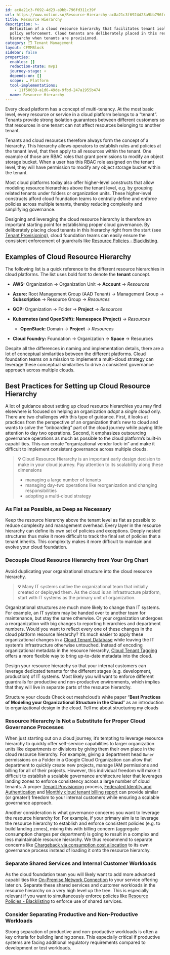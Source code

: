```yaml
---
id: ac8a21c3-f692-4d23-a9bb-796fd311c39f
url: https://www.notion.so/Resource-Hierarchy-ac8a21c3f6924d23a9bb796fd311c39f
title: Resource Hierarchy
description: >-
  Definition of a cloud resource hierarchy that facilitates tenant isolation and
  policy enforcement. Cloud tenants are deliberately placed in this resource
  hierarchy when tenants are provisioned.
category: 🗂 Tenant Management
layout: CFMMBlock
sidebar: false
properties:
  enables: []
  redaction-state: mvp1
  journey-stage: ⭐️
  depends-on: []
  scope: ☁️ Platform
  tool-implementations:
    - 11f50039-a1d6-49de-9fbd-247a1955b474
  name: Resource Hierarchy
---
```


Every cloud platform has a concept of multi-tenancy. At the most basic level, every resource or service in a cloud platform belongs to a “tenant”.  Tenants provide strong isolation guarantees between different customers so that resources in one tenant can not affect resources belonging to another tenant.

Tenants and cloud resources therefore always form the concept of a hierarchy. This hierarchy allows operators to establish rules and policies at the tenant level, that then apply to all resources within the tenant. One example of those are RBAC roles that grant permissions to modify an object storage bucket. When a user has this RBAC role assigned on the tenant level, they will have permission to modify any object storage bucket within the tenant.

Most cloud platforms today also offer higher-level constructs that allow modeling resource hierarchies above the tenant level, e.g. by grouping related tenants under folders or organization units. These higher-level constructs afford cloud foundation teams to centrally define and enforce policies across multiple tenants, thereby reducing complexity and simplifying governance. 

Designing and leveraging the cloud resource hierarchy is therefore an important starting point for establishing proper cloud governance. By deliberately placing cloud tenants in this hierarchy right from the start (see [Tenant Provisioning](./tenant-provisioning.md)), cloud foundation teams can easily ensure the consistent enforcement of guardrails like [Resource Policies - Blacklisting](../security-and-compliance/resource-policies-blacklisting.md).

## Examples of Cloud Resource Hierarchy

The following list is a quick reference to the different resource hierarchies in cloud platforms. The list uses bold font to denote the **tenant** concept.

- **AWS:** Organization → Organization Unit → **Account** → *Resources*

- **Azure:** Root Management Group (AAD Tenant) → Management Group → **Subscription** → Resource Group → *Resources*

- **GCP:** Organization → Folder → **Project** → *Resources*

- **Kubernetes (and OpenShift): Namespace (Project)** → *Resources*

    - **OpenStack:** Domain → **Project** → *Resources*

- **Cloud Foundry:** Foundation → Organization → **Space** → Resources

Despite all the differences in naming and implementation details, there are a lot of conceptual similarities between the different platforms. Cloud foundation teams on a mission to implement a multi-cloud strategy can leverage these conceptual similarities to drive a consistent governance approach across multiple clouds. 

## Best Practices for Setting up Cloud Resource Hierarchy

A lot of guidance about setting up cloud resource hierarchies you may find elsewhere is focused on helping an organization *adopt* a *single cloud* only. There are two challenges with this type of guidance. First, it looks at practices from the perspective of an organization that’s new to cloud and wants to solve the “onboarding” part of the cloud journey while paying little attention to day two operations. Second, it emphasizes outsourcing governance operations as much as possible to the cloud platform’s built-in capabilities. This can create “organizational vendor lock-in” and make it difficult to implement consistent governance across multiple clouds.

> **💡** Cloud Resource Hierarchy is an important early design decision to make in your cloud journey. Pay attention to its scalability along these dimensions
>   - managing a large number of tenants
>   - managing day-two operations like reorganization and changing responsibilities
>   - adopting a multi-cloud strategy

### As Flat as Possible, as Deep as Necessary

Keep the resource hierarchy above the tenant level as flat as possible to reduce complexity and management overhead. Every layer in the resource hierarchy can define its own set of policies and exceptions. Deeply nested structures thus make it more difficult to track the final set of policies that a tenant inherits. This complexity makes it more difficult to maintain and evolve your cloud foundation.

### Decouple Cloud Resource Hierarchy from Your Org Chart

Avoid duplicating your organizational structure into the cloud resource hierarchy.

> **💡** Many IT systems outlive the organizational team that initially created or deployed them. As the cloud is an infrastructure platform, start with IT systems as the primary unit of organization.

Organizational structures are much more likely to change than IT systems. For example, an IT system may be handed over to another team for maintenance, but stay the same otherwise. Or your organization undergoes a reorganization with big changes to reporting hierarchies and department numbers. Would you want to reflect every one of these changes in the cloud platform resource hierarchy? It’s much easier to apply these organizational changes in a [Cloud Tenant Database](./cloud-tenant-database.md) while leaving the IT system’s infrastructure otherwise untouched. Instead of encoding organizational metadata in the resource hierarchy, [Cloud Tenant Tagging](../security-and-compliance/cloud-tenant-tagging.md) offers a more flexible way to bring up-to-date metadata into the cloud.

Design your resource hierarchy so that your internal customers can leverage dedicated tenants for the different stages (e.g. development, production) of IT systems. Most likely you will want to enforce different guardrails for productive and non-productive environments, which implies that they will live in separate parts of the resource hierarchy.

<!--notion-markdown-cms:raw-->
<CallToAction>
  <CtaHeader>Structure your clouds</CtaHeader>
  <CtaText>Check out meshcloud’s white paper “<b>Best Practices of Modeling your Organizational Structure in the Cloud</b>” as an introduction to organizational design in the cloud.</CtaText>
  <CtaButton class="btn-primary" url="https://www.meshcloud.io/best-practices-organizational-structure-in-the-cloud/">Tell me about structuring my clouds</CtaButton>
</CallToAction>

### Resource Hierarchy Is Not a Substitute for Proper Cloud Governance Processes

When just starting out on a cloud journey, it’s tempting to leverage resource hierarchy to quickly offer self-service capabilities to larger organization units like departments or divisions by giving them their own place in the cloud resource hierarchy. For example, giving a department head `Owner` permissions on a Folder in a Google Cloud Organization can allow that department to quickly create new projects, manage IAM permissions and billing for all of their projects. However, this individual freedom will make it difficult to establish a scalable governance architecture later that leverages landing zones to enforce consistency across a large number of cloud tenants. A proper [Tenant Provisioning](./tenant-provisioning.md) process, [Federated Identity and Authentication](../iam/federated-identity-and-authentication.md) and [Monthly cloud tenant billing report](../cost-management/monthly-cloud-tenant-billing-report.md) can provide similar (or greater!) freedom to your internal customers while ensuring a scalable governance approach. 

Another consideration is what governance concerns you want to leverage the resource hierarchy for. For example, if your primary aim is to leverage the resource hierarchy to establish and enforce consistent policies (e.g. to build landing zones), mixing this with billing concern (aggregate consumption charges per department) is going to result in a complex and less maintainable resource hierarchy. We thus recommend to separate concerns like [Chargeback via consumption cost allocation](../cost-management/chargeback-via-consumption-cost-allocation.md) to its own governance process instead of loading it onto the resource hierarchy.

### Separate Shared Services and Internal Customer Workloads

As the cloud foundation team you will likely want to add more advanced capabilities like [On-Premise Network Connection](../service-ecosystem/on-premise-network-connection.md) to your service offering later on. Separate these shared services and customer workloads in the resource hierarchy on a very high level up the tree. This is especially relevant if you want to simultaneously enforce policies like [Resource Policies - Blacklisting](../security-and-compliance/resource-policies-blacklisting.md) to enforce use of shared services. 

### Consider Separating Productive and Non-Productive Workloads

Strong separation of productive and non-productive workloads is often a key criteria for building landing zones. This especially critical if productive systems are facing additional regulatory requirements compared to development or test workloads.
